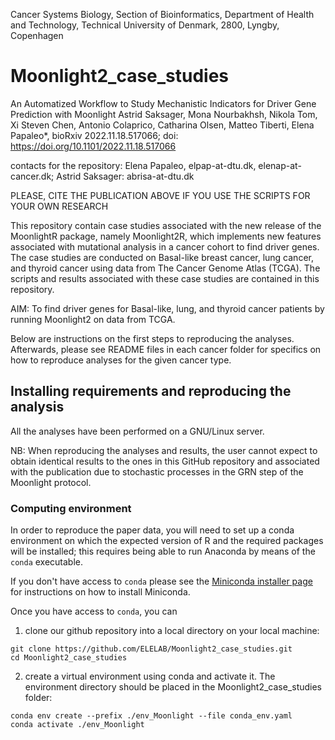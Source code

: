 
Cancer Systems Biology, Section of Bioinformatics, Department of Health and Technology, Technical University of Denmark, 2800, Lyngby, Copenhagen

# Moonlight2_case_studies

An Automatized Workflow to Study Mechanistic Indicators for Driver Gene Prediction with Moonlight
Astrid Saksager, Mona Nourbakhsh, Nikola Tom, Xi Steven Chen, Antonio Colaprico, Catharina Olsen, Matteo Tiberti, Elena Papaleo*, 
bioRxiv 2022.11.18.517066; doi: https://doi.org/10.1101/2022.11.18.517066

contacts for the repository: Elena Papaleo, elpap-at-dtu.dk, elenap-at-cancer.dk; Astrid Saksager: abrisa-at-dtu.dk

PLEASE, CITE THE PUBLICATION ABOVE IF YOU USE THE SCRIPTS FOR YOUR OWN RESEARCH

This repository contain case studies associated with the new release of the MoonlightR package, namely Moonlight2R,
which implements new features associated with mutational analysis in a cancer cohort to find driver genes. The case
studies are conducted on Basal-like breast cancer, lung cancer, and thyroid cancer using data from The Cancer Genome
Atlas (TCGA). The scripts and results associated with these case studies are contained in this repository.

AIM: To find driver genes for Basal-like, lung, and thyroid cancer patients by running Moonlight2 on data from TCGA.

Below are instructions on the first steps to reproducing the analyses. Afterwards, please see README files in each 
cancer folder for specifics on how to reproduce analyses for the given cancer type.

## Installing requirements and reproducing the analysis

All the analyses have been performed on a GNU/Linux server.

NB: When reproducing the analyses and results, the user cannot expect to obtain identical results to the ones
in this GitHub repository and associated with the publication due to stochastic processes in the GRN step of the Moonlight protocol. 

### Computing environment

In order to reproduce the paper data, you will need to set up a conda environment
on which the expected version of R and the required packages will be installed;
this requires being able to run Anaconda by means of the `conda` executable.

If you don't have access to `conda` please see the [Miniconda installer page](https://docs.conda.io/en/latest/miniconda.html) for instructions on how to install Miniconda.

Once you have access to `conda`, you can

1. clone our github repository into a local directory on your local machine:

```
git clone https://github.com/ELELAB/Moonlight2_case_studies.git
cd Moonlight2_case_studies
```

2. create a virtual environment using conda and activate it. 
The environment directory should be placed in the Moonlight2_case_studies folder:

```
conda env create --prefix ./env_Moonlight --file conda_env.yaml 
conda activate ./env_Moonlight
```


